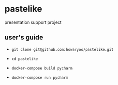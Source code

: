 # pastelike
presentation support project


## user's guide

* `git clone git@github.com:howaryoo/pastelike.git`

* `cd pastelike`

* `docker-compose build pycharm`

* `docker-compose run pycharm`
